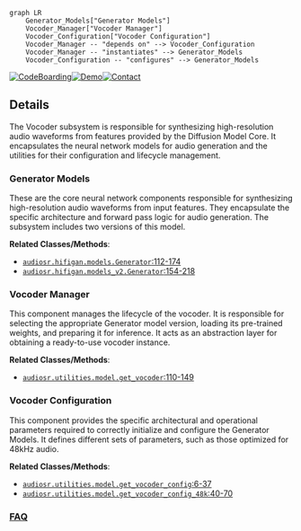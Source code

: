 ```mermaid
graph LR
    Generator_Models["Generator Models"]
    Vocoder_Manager["Vocoder Manager"]
    Vocoder_Configuration["Vocoder Configuration"]
    Vocoder_Manager -- "depends on" --> Vocoder_Configuration
    Vocoder_Manager -- "instantiates" --> Generator_Models
    Vocoder_Configuration -- "configures" --> Generator_Models
```

[![CodeBoarding](https://img.shields.io/badge/Generated%20by-CodeBoarding-9cf?style=flat-square)](https://github.com/CodeBoarding/GeneratedOnBoardings)[![Demo](https://img.shields.io/badge/Try%20our-Demo-blue?style=flat-square)](https://www.codeboarding.org/demo)[![Contact](https://img.shields.io/badge/Contact%20us%20-%20contact@codeboarding.org-lightgrey?style=flat-square)](mailto:contact@codeboarding.org)

## Details

The Vocoder subsystem is responsible for synthesizing high-resolution audio waveforms from features provided by the Diffusion Model Core. It encapsulates the neural network models for audio generation and the utilities for their configuration and lifecycle management.

### Generator Models
These are the core neural network components responsible for synthesizing high-resolution audio waveforms from input features. They encapsulate the specific architecture and forward pass logic for audio generation. The subsystem includes two versions of this model.


**Related Classes/Methods**:

- <a href="https://github.com/haoheliu/versatile_audio_super_resolution/blob/main/audiosr/hifigan/models.py#L112-L174" target="_blank" rel="noopener noreferrer">`audiosr.hifigan.models.Generator`:112-174</a>
- <a href="https://github.com/haoheliu/versatile_audio_super_resolution/blob/main/audiosr/hifigan/models_v2.py#L154-L218" target="_blank" rel="noopener noreferrer">`audiosr.hifigan.models_v2.Generator`:154-218</a>


### Vocoder Manager
This component manages the lifecycle of the vocoder. It is responsible for selecting the appropriate Generator model version, loading its pre-trained weights, and preparing it for inference. It acts as an abstraction layer for obtaining a ready-to-use vocoder instance.


**Related Classes/Methods**:

- <a href="https://github.com/haoheliu/versatile_audio_super_resolution/blob/main/audiosr/utilities/model.py#L110-L149" target="_blank" rel="noopener noreferrer">`audiosr.utilities.model.get_vocoder`:110-149</a>


### Vocoder Configuration
This component provides the specific architectural and operational parameters required to correctly initialize and configure the Generator Models. It defines different sets of parameters, such as those optimized for 48kHz audio.


**Related Classes/Methods**:

- <a href="https://github.com/haoheliu/versatile_audio_super_resolution/blob/main/audiosr/utilities/model.py#L6-L37" target="_blank" rel="noopener noreferrer">`audiosr.utilities.model.get_vocoder_config`:6-37</a>
- <a href="https://github.com/haoheliu/versatile_audio_super_resolution/blob/main/audiosr/utilities/model.py#L40-L70" target="_blank" rel="noopener noreferrer">`audiosr.utilities.model.get_vocoder_config_48k`:40-70</a>




### [FAQ](https://github.com/CodeBoarding/GeneratedOnBoardings/tree/main?tab=readme-ov-file#faq)